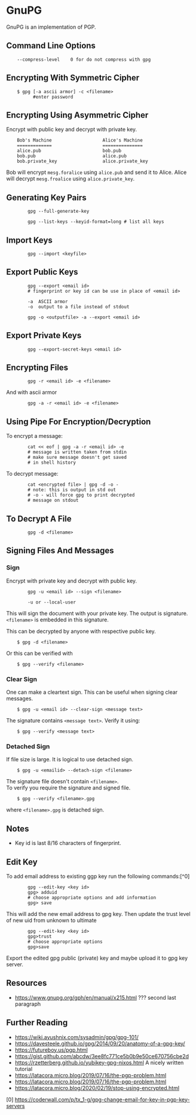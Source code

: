 GnuPG
=====

GnuPG is an implementation of PGP.


## Command Line Options

```
	--compress-level    0 for do not compress with gpg
```

## Encrypting With Symmetric Cipher

```
    $ gpg [-a ascii armor] -c <filename>
          #enter password
```

## Encrypting Using Asymmetric Cipher

Encrypt with public key and decrypt with private key.

```
    Bob's Machine                   Alice's Machine
    =============                   ===============
    alice.pub                       bob.pub
    bob.pub                         alice.pub
    bob.private_key                 alice.private_key
```

Bob will encrypt `mesg.foralice` using `alice.pub` and
send it to Alice. Alice will decrypt `mesg.froalice`
using `alice.private_key`.

## Generating Key Pairs

``` 
        gpg --full-generate-key

        gpg --list-keys --keyid-format=long # list all keys
```

## Import Keys

```
        gpg --import <keyfile>
```

## Export Public Keys

```
        gpg --export <email id>
        # fingerprint or key id can be use in place of <email id> 

        -a  ASCII armor
        -o  output to a file instead of stdout
    
        gpg -o <outputfile> -a --export <email id>
```

## Export Private Keys

``` 
        gpg --export-secret-keys <email id>
```

## Encrypting Files

``` 
        gpg -r <email id> -e <filename>
```
And with ascii armor

``` 
        gpg -a -r <email id> -e <filename>
```

## Using Pipe For Encryption/Decryption

To encrypt a message:

``` 
        cat << eof | gpg -a -r <email id> -e
        # message is written taken from stdin
        # make sure message doesn't get saved
        # in shell history
``` 

To decrypt message:
```
        cat <encrypted file> | gpg -d -o -
        # note: this is output in std out
        # -o - will force gpg to print decrypted
        # message on stdout
```

## To Decrypt A File

```
        gpg -d <filename>
```

## Signing Files And Messages

### Sign

Encrypt with private key and decrypt with public key.
``` 
        gpg -u <email id> --sign <filename>
        
        -u or --local-user 
``` 

This will sign the document with your private key. 
The output is signature. `<filename>` is embedded
in this signature.
    
This can be decrypted by anyone with respective 
public key.

``` 
    $ gpg -d <filename>
``` 

Or this can be verified with

``` 
    $ gpg --verify <filename>
```

### Clear Sign

One can make a cleartext sign. This can be useful 
when signing clear messages. 

``` 
    $ gpg -u <email id> --clear-sign <message text>
``` 

The signature contains `<message text>`. Verify it using:

```
    $ gpg --verify <message text>
```

### Detached Sign

If file size is large. It is logical to use detached sign.

``` 
    $ gpg -u <emailid> --detach-sign <filename>
```

The signature file doesn't contain `<filename>`.  
To verify you require the signature and signed file.

```
    $ gpg --verify <filename>.gpg
``` 
where `<filename>.gpg` is detached sign.

## Notes

- Key id is last 8/16 characters of fingerprint.

## Edit Key

To add email address to existing ggp key run the following commands:[^0]

```
        gpg --edit-key <key id>
        gpg> adduid
        # choose appropriate options and add information
        gpg> save
```
This will add the new email address to gpg key. Then update the trust 
level of new uid from unknown to ultimate

```
        gpg --edit-key <key id>
        gpg>trust
        # choose appropriate options
        gpg>save
```

Export the edited gpg public (private) key and maybe upload it to gpg key server.

## Resources
- https://www.gnupg.org/gph/en/manual/x215.html ??? second last paragraph

## Further Reading
- https://wiki.ayushnix.com/sysadmin/gpg/gpg-101/
- https://davesteele.github.io/gpg/2014/09/20/anatomy-of-a-gpg-key/
- https://futureboy.us/pgp.html
- https://gist.github.com/abcdw/3ee8fc771ce5b0b9e50ce670756cbe2d
- https://rzetterberg.github.io/yubikey-gpg-nixos.html A nicely written tutorial
- https://latacora.micro.blog/2019/07/16/the-pgp-problem.html
- https://latacora.micro.blog/2019/07/16/the-pgp-problem.html
- https://latacora.micro.blog/2020/02/19/stop-using-encrypted.html

[0] https://coderwall.com/p/tx_1-g/gpg-change-email-for-key-in-pgp-key-servers

